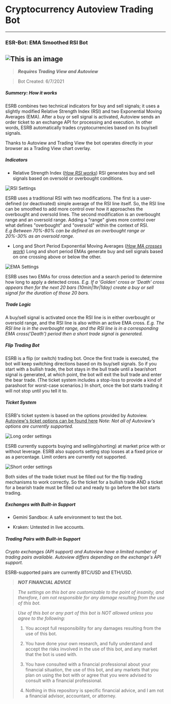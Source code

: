 
# Cryptocurrency Autoview Trading Bot
---
### ESR-Bot: EMA Smoothed RSI Bot
![This is an image](https://github.com/Main-Michael-Sparks/ESR-Bot-/raw/main/ESRB%20Screenshots/ESRB.png)
---
> ***Requires Trading View and Autoview***

> Bot Created: 6/7/2021
##### Summery: How it works 
ESRB combines two technical indicators for buy and sell signals; it uses a slightly modified Relative Strength Index (RSI) and two Exponential Moving Averages (EMA). After a buy or sell signal is activated,  Autoview sends an order ticket to an exchange API for processing and execution. In other words, ESRB automatically trades cryptocurrencies based on its buy/sell signals. 

Thanks to Autoview and Trading View the bot operates directly in your browser as a Trading View chart overlay. 

##### Indicators

* Relative Strength Index (*[How RSI works](https://www.investopedia.com/terms/r/rsi.asp)*)
RSI generates buy and sell signals based on oversold or overbought conditions. 

![RSI Settings](https://github.com/Main-Michael-Sparks/ESR-Bot/raw/main/ESRB%20Screenshots/ESRB-Settings-1.png)

ESRB uses a traditional RSI with two modifications. The first is a user-defined (or deactivated) simple average of the RSI line itself. So, the RSI line can be smoothed to add more control over how it approaches the overbought and oversold lines. The second modification is an overbought range and an oversold range. Adding a "range" gives more control over what defines "overbought" and "oversold" within the context of RSI.  
*E.g Between 70%-80% can be defined as an overbought range or 20%-30% as an oversold range.*

* Long and Short Period Exponential Moving Averages (*[How MA crosses work](https://www.investopedia.com/articles/active-trading/052014/how-use-moving-average-buy-stocks.asp)*)
Long and short period EMAs generate buy and sell signals based on one crossing above or below the other. 

![EMA Settings](https://github.com/Main-Michael-Sparks/ESR-Bot/raw/main/ESRB%20Screenshots/ESRB-Settings-2.png)

ESRB uses two EMAs for cross detection and a search period to determine how long to apply a detected cross. 
*E.g.  If a 'Golden' cross or 'Death' cross appears then for the next 20 bars (10min|1hr|1day) create a buy or sell signal for the duration of those 20 bars.*

##### Trade Logic

A buy/sell signal is activated once the RSI line is in either overbought or oversold range, and the RSI line is also within an active EMA cross. *E.g. The RSI line is in the overbought range, and the RSI line is in a corresponding EMA cross('Death') period then a short trade signal is generated.*

##### Flip Trading Bot

ESRB is a flip (or switch) trading bot. Once the first trade is executed, the bot will keep switching directions based on its buy/sell signals. So if you start with a bullish trade, the bot stays in the bull trade until a bear/short signal is generated, at which point, the bot will exit the bull trade and enter the bear trade. (The ticket system includes a stop-loss to provide a kind of parashoot for worst-case scenarios.) In short, once the bot starts trading it will not stop until you tell it to. 

##### Ticket System

ESRB's ticket system is based on the options provided by Autoview. [Autoview's ticket options can be found here](https://autoview.with.pink/#syntax) *Note: Not all of Autoview's options are currently supported.*

![Long order settings](https://github.com/Main-Michael-Sparks/ESR-Bot/raw/main/ESRB%20Screenshots/ESRB-Settings-3.png)

ESRB currently supports buying and selling(shorting) at market price with or without leverage. ESRB also supports setting stop losses at a fixed price or as a percentage. Limit orders are currently not supported. 

![Short order settings](https://github.com/Main-Michael-Sparks/ESR-Bot/raw/main/ESRB%20Screenshots/ESRB-Settings-4.png)

Both sides of the trade ticket must be filled out for the flip trading mechanisms to work correctly. So the ticket for a bullish trade AND a ticket for a bearish trade must be filled out and ready to go before the bot starts trading.  

##### Exchanges with Built-in Support
* Gemini Sandbox:
A safe environment to test the bot.

* Kraken:
Untested in live accounts.

##### Trading Pairs with Built-in Support

*Crypto exchanges (API support) and Autoview have a limited number of trading pairs available. Autoview differs depending on the exchange's API support.*

ESRB-supported pairs are currently BTC/USD and ETH/USD.

>***NOT FINANCIAL ADVICE***

>*The settings on this bot are customizable to the point of insanity, and therefore, I am not responsible for any damage resulting from the use of this bot.*

>*Use of this bot or any part of this bot is NOT allowed unless you agree to the following:*
>1. You accept full responsibility for any damages resulting from the use of this bot.
>
>2. You have done your own research, and fully understand and accept the risks involved in the use of this bot, and any market that the bot is used with. 
>
>3. You have consulted with a financial professional about your financial situation, the use of this bot, and any markets that you plan on using the bot with or agree that you were advised to consult with a financial professional. 
>
>4. Nothing in this repository is specific financial advice, and I am not a financial advisor, accountant, or attorney. 



